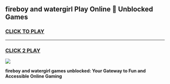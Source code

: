 
## fireboy and watergirl Play Online 👋 Unblocked Games
<h3>
<a href="https://premium.freeplayer.one?title=fireboy_and_watergirl&ref=19F">CLICK TO PLAY</a></h3>
<hr>

<h3>
<a href="https://premium.freeplayer.one?title=fireboy_and_watergirl&ref=19F">CLICK 2 PLAY</a>
  
</h3>

<a href="https://premium.freeplayer.one?title=fireboy_and_watergirl&ref=19F"><img src="https://clearcache.store/games.png"></a>


**fireboy and watergirl games unblocked: Your Gateway to Fun and Accessible Online Gaming**
